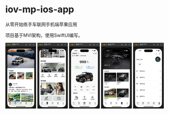 # iov-mp-ios-app
从零开始练手车联网手机端苹果应用

项目基于MVI架构，使用SwiftUI编写。

<p float="left">
    <img src="public/images/Screen01.png" width="19%" title="iOS应用截图1" />
    <img src="public/images/Screen02.png" width="19%" title="iOS应用截图2" />
    <img src="public/images/Screen03.png" width="19%" title="iOS应用截图3" />
    <img src="public/images/Screen04.png" width="19%" title="iOS应用截图4" />
    <img src="public/images/Screen05.png" width="19%" title="iOS应用截图5" />
</p>
